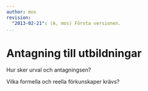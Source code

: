 ```yaml
---
author: mos
revision:
  "2013-02-21": (A, mos) Första versionen.
...
```

Antagning till utbildningar
==================================

Hur sker urval och antagningsen?

Vilka formella och reella förkunskaper krävs?

